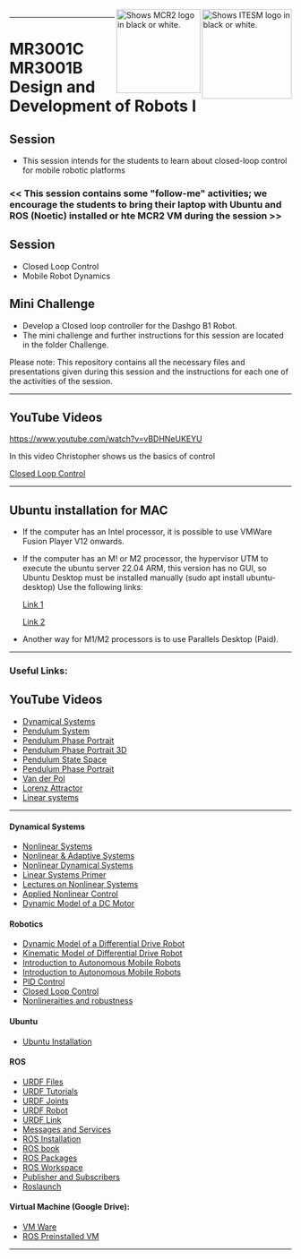 <picture>
  <source media="(prefers-color-scheme: dark)" srcset="https://github.com/ManchesterRoboticsLtd/MR3001B_Design_and_Development_of_Robots_I/blob/main/Misc/Logos/Logotipo%20Vertical%20Bco_Transparente.png">
  <source media="(prefers-color-scheme: light)" srcset="https://github.com/ManchesterRoboticsLtd/MR3001B_Design_and_Development_of_Robots_I/blob/main/Misc/Logos/Logotipo%20Vertical%20Azul%20transparente.png">
  <img alt="Shows ITESM logo in black or white." width="160" align="right">
</picture>

<picture>
  <source media="(prefers-color-scheme: dark)" srcset="https://github.com/ManchesterRoboticsLtd/MR3001B_Design_and_Development_of_Robots_I/blob/main/Misc/Logos/MCR2_Logo_White.png">
  <source media="(prefers-color-scheme: light)" srcset="https://github.com/ManchesterRoboticsLtd/MR3001B_Design_and_Development_of_Robots_I/blob/main/Misc/Logos/MCR2_Logo_Black.png">
  <img alt="Shows MCR2 logo in black or white." width="150" align="right">
</picture>

---
# MR3001C MR3001B Design and Development of Robots I

  ## Session
  * This session intends for the students to learn about closed-loop control for mobile robotic platforms

### << This session contains some "follow-me" activities; we encourage the students to bring their laptop with Ubuntu and ROS (Noetic) installed or hte MCR2 VM during the session >>

  ## Session
  * Closed Loop Control
  * Mobile Robot Dynamics

  ## Mini Challenge
  * Develop a Closed loop controller for the Dashgo B1 Robot.
  * The mini challenge and further instructions for this session are located in the folder Challenge. 

  
  Please note: This repository contains all the necessary files and presentations given during this session and the instructions for each one of the activities of the session.

---

## YouTube Videos
https://www.youtube.com/watch?v=vBDHNeUKEYU
  
  In this video Christopher shows us the basics of control

 [Closed Loop Control](https://www.youtube.com/watch?v=vBDHNeUKEYU)

---

## Ubuntu installation for MAC
 * If the computer has an Intel processor, it is possible to use  VMWare Fusion Player V12 onwards.
 * If the computer has an M! or M2 processor, the hypervisor UTM to execute the ubuntu server 22.04 ARM, this version has no GUI, so Ubuntu Desktop must be installed manually
    (sudo apt install ubuntu-desktop)
   Use the following links:
   
   [Link 1](https://www.youtube.com/watch?v=O19mv1pe76M)
   
   [Link 2](https://www.youtube.com/watch?v=-XFNUeWhsIQ)
   
 * Another way for M1/M2 processors is to use Parallels Desktop (Paid).

---

### Useful Links: 

## YouTube Videos
  * [Dynamical Systems](https://www.youtube.com/watch?v=9RG-AuUSuhM&list=PLqCuMQTwnIP99CrzdPEroGhdAhzVfvWgR&index=2&ab_channel=ManchesterRobotics)
  * [Pendulum System](https://www.youtube.com/watch?v=NjcRbP_L_-Y&list=PLqCuMQTwnIP99CrzdPEroGhdAhzVfvWgR&index=3&ab_channel=ManchesterRobotics)
  * [Pendulum Phase Portrait](https://www.youtube.com/watch?v=xi1vUEH9OO8&list=PLqCuMQTwnIP99CrzdPEroGhdAhzVfvWgR&index=4&ab_channel=ManchesterRobotics)
  * [Pendulum Phase Portrait 3D](https://www.youtube.com/watch?v=EKiWPS61nqo&list=PLqCuMQTwnIP99CrzdPEroGhdAhzVfvWgR&index=5&ab_channel=ManchesterRobotics)
  * [Pendulum State Space](https://www.youtube.com/watch?v=eZfnn9VGsqY&list=PLqCuMQTwnIP99CrzdPEroGhdAhzVfvWgR&index=6&ab_channel=ManchesterRobotics)
  * [Pendulum Phase Portrait](https://www.youtube.com/watch?v=mTH1MSlv97c&list=PLqCuMQTwnIP99CrzdPEroGhdAhzVfvWgR&index=7&ab_channel=ManchesterRobotics)
  * [Van der Pol](https://www.youtube.com/watch?v=78Cqfejpb3U&list=PLqCuMQTwnIP99CrzdPEroGhdAhzVfvWgR&index=8&ab_channel=ManchesterRobotics)
  * [Lorenz Attractor](https://www.youtube.com/watch?v=lSlIbP3YYyM&list=PLqCuMQTwnIP99CrzdPEroGhdAhzVfvWgR&index=9&ab_channel=ManchesterRobotics)
  * [Linear systems](https://www.youtube.com/watch?v=XuR6oNYjG10&list=PLqCuMQTwnIP99CrzdPEroGhdAhzVfvWgR&index=10&ab_channel=ManchesterRobotics)
---

#### Dynamical Systems
  * [Nonlinear Systems](https://books.google.fr/books/about/Nonlinear_Systems.html?id=t_d1QgAACAAJ&redir_esc=y)
  * [Nonlinear & Adaptive Systems](https://digital-library.theiet.org/content/books/ce/pbce084e)
  * [Nonlinear Dynamical Systems](https://books.google.fr/books/about/Nonlinear_Dynamical_Systems.html?id=FPlQAAAAMAAJ&redir_esc=y)
  * [Linear Systems Primer](https://wp.kntu.ac.ir/hrahmanei/Adv-Control-Books/A-Linear-Systems-Primer.pdf)
  * [Lectures on Nonlinear Systems](https://web.mit.edu/nsl/www/videos/lectures.html)
  * [Applied Nonlinear Control](https://books.google.fr/books/about/Applied_Nonlinear_Control.html?id=cwpRAAAAMAAJ&redir_esc=y)
  * [Dynamic Model of a DC Motor](https://www.ijser.org/researchpaper/Dynamic-Model-Analysis-of-a-DC-Motor-in-MATLAB.pdf)

#### Robotics
* [Dynamic Model of a Differential Drive Robot](https://www.hilarispublisher.com/open-access/dynamic-modelling-of-differentialdrive-mobile-robots-using-lagrange-and-newtoneuler-methodologies-a-unified-framework-2168-9695.1000107.pdf)
* [Kinematic Model of Differential Drive Robot](https://globaljournals.org/GJRE_Volume14/1-Kinematics-Localization-and-Control.pdf)
* [Introduction to Autonomous Mobile Robots](https://ieeexplore.ieee.org/book/6267528)
* [Introduction to Autonomous Mobile Robots](https://ieeexplore.ieee.org/book/6267528)
* [PID Control](https://ieeexplore.ieee.org/document/1453566)
* [Closed Loop Control](https://www.electronics-tutorials.ws/systems/closed-loop-system.html)
* [Nonlineraities and robustness](https://ieeexplore.ieee.org/document/8603065)

#### Ubuntu
  * [Ubuntu Installation](https://ubuntu.com/tutorials/install-ubuntu-desktop#1-overview)

#### ROS
 * [URDF Files](http://wiki.ros.org/urdf)
 * [URDF Tutorials](http://wiki.ros.org/urdf/Tutorials)
 * [URDF Joints](http://wiki.ros.org/urdf/XML/joint)
 * [URDF Robot](http://wiki.ros.org/urdf/XML/robot)
 * [URDF Link](http://wiki.ros.org/urdf/XML/link)
 * [Messages and Services](http://wiki.ros.org/ROS/Tutorials/CreatingMsgAndSrv)
 * [ROS Installation](http://wiki.ros.org/noetic/Installation/Ubuntu)
 * [ROS book](https://www.cse.sc.edu/~jokane/agitr/)
 * [ROS Packages](http://wiki.ros.org/ROS/Tutorials/CreatingPackage)
 * [ROS Workspace](http://wiki.ros.org/catkin/Tutorials/create_a_workspace)
 * [Publisher and Subscribers](http://wiki.ros.org/ROS/Tutorials/WritingPublisherSubscriber%28python%29)
 * [Roslaunch](http://wiki.ros.org/roslaunch)

#### Virtual Machine (Google Drive): 
  * [VM Ware](https://drive.google.com/file/d/1Kqt8E69nB5pxYzyVztyoxF0UY9yCHLns/view)
  * [ROS Preinstalled VM](https://drive.google.com/file/d/1LCn433uN5pf8dcauWDagKEKjORsE3fZR/view)
 ---
